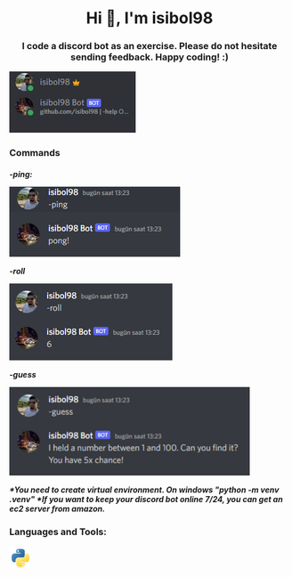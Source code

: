 <h1 align="center">Hi 👋, I'm isibol98</h1>
<h3 align="center">I code a discord bot as an exercise. Please do not hesitate sending feedback. Happy coding! :)</h3>

![](https://github.com/isibol98/Discord_Bot-Python/blob/main/bot.png?raw=true)

<h3 align="left">Commands</h3>
<h5 align="left">
-ping:


![](https://github.com/isibol98/Discord_Bot-Python/blob/main/ping.png?raw=true)

-roll

![](https://github.com/isibol98/Discord_Bot-Python/blob/main/roll.png?raw=true)

-guess

![](https://github.com/isibol98/Discord_Bot-Python/blob/main/guess.png?raw=true)

*You need to create virtual environment. On windows "python -m venv .venv"
*If you want to keep your discord bot online 7/24, you can get an ec2 server from amazon. 
</h5>

<h3 align="left">Languages and Tools:</h3>
<p align="left"> <a href="https://www.python.org" target="_blank" rel="noreferrer"> <img src="https://raw.githubusercontent.com/devicons/devicon/master/icons/python/python-original.svg" alt="python" width="40" height="40"/> </a> </p>